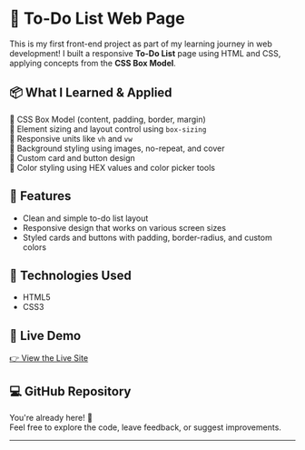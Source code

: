 # 📝 To-Do List Web Page

This is my first front-end project as part of my learning journey in web development! I built a responsive **To-Do List** page using HTML and CSS, applying concepts from the **CSS Box Model**.

## 📦 What I Learned & Applied
🔹 CSS Box Model (content, padding, border, margin)  
🔹 Element sizing and layout control using `box-sizing`  
🔹 Responsive units like `vh` and `vw`  
🔹 Background styling using images, no-repeat, and cover  
🔹 Custom card and button design  
🔹 Color styling using HEX values and color picker tools

## 🎯 Features
- Clean and simple to-do list layout
- Responsive design that works on various screen sizes
- Styled cards and buttons with padding, border-radius, and custom colors

## 🧰 Technologies Used
- HTML5
- CSS3

## 🔗 Live Demo
[👉 View the Live Site]()

## 💻 GitHub Repository
You're already here! 🎉  
Feel free to explore the code, leave feedback, or suggest improvements.

---

